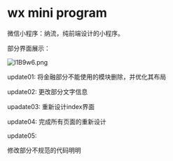# wx mini program
微信小程序：纳流，纯前端设计的小程序。

部分界面展示：

![l1B9w6.png](https://s2.ax1x.com/2019/12/31/l1B9w6.png)



update01:
将金融部分不能使用的模块删除，并优化其布局

update02:
更改部分文字信息

upadate03:
重新设计index界面

update04:
完成所有页面的重新设计

update05:

修改部分不规范的代码明明





